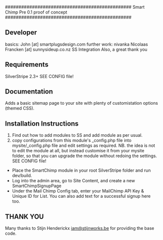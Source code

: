 ###############################################
Smart Chimp
Pre 0.1 proof of concept
###############################################

Developer
-----------------------------------------------
basics: John [at] smartplugsdesign.com
further work: nivanka
Nicolaas Francken [at] sunnysideup.co.nz SS Integration
Also, a great thank you


Requirements
-----------------------------------------------
SilverStripe 2.3+
SEE CONFIG file!

Documentation
-----------------------------------------------
Adds a basic sitemap page to your site with plenty
of customistation options (themed CSS).

Installation Instructions
-----------------------------------------------
1. Find out how to add modules to SS and add module as per usual.
2. copy configurations from this module's _config.php file
into mysite/_config.php file and edit settings as required.
NB. the idea is not to edit the module at all, but instead customise
it from your mysite folder, so that you can upgrade the module without redoing the settings.
SEE CONFIG file!

* Place the SmartChimp module in your root SilverStripe folder and run dev/build.
* Log into the admin area, go to Site Content, and create a new SmartChimpSignupPage
* Under the Mail Chimp Config tab, enter your MailChimp API Key & Unique ID for List.  You can also add text for a successful signup here too.


THANK YOU
-----------------------------------------------

Many thanks to Stijn Henderickx <iam@stijnworks.be>
for providing the base code.
